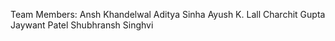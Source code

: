 Team Members:
Ansh Khandelwal 
Aditya Sinha 
Ayush K. Lall 
Charchit Gupta 
Jaywant Patel 
Shubhransh Singhvi
